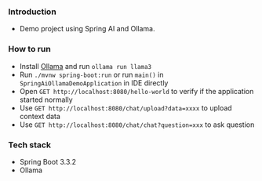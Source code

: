### Introduction
- Demo project using Spring AI and Ollama.

### How to run
- Install [Ollama](https://ollama.com/) and run `ollama run llama3`
- Run `./mvnw spring-boot:run` or run `main()` in `SpringAiOllamaDemoApplication` in IDE directly
- Open `GET http://localhost:8080/hello-world` to verify if the application started normally
- Use `GET http://localhost:8080/chat/upload?data=xxxx` to upload context data
- Use `GET http://localhost:8080/chat/chat?question=xxx` to ask question

### Tech stack
- Spring Boot 3.3.2
- Ollama